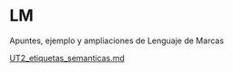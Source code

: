 # LM
Apuntes, ejemplo y ampliaciones de Lenguaje de Marcas

[UT2_etiquetas_semanticas.md](UT2_etiquetas_semanticas.md)
